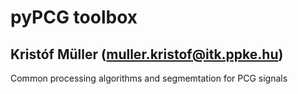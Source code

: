 # pyPCG toolbox
## Kristóf Müller (muller.kristof@itk.ppke.hu)
Common processing algorithms and segmemtation for PCG signals
